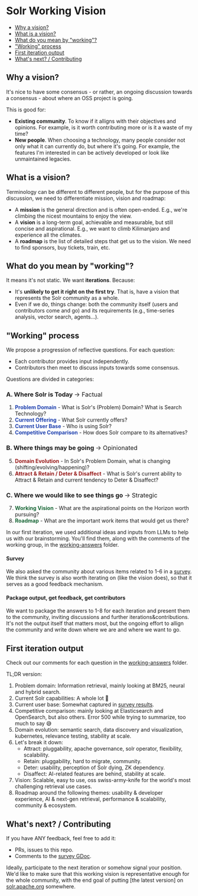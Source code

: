 # Solr Working Vision

* [Why a vision?](#why-a-vision)
* [What is a vision?](#what-is-a-vision)
* [What do you mean by "working"?](#what-do-you-mean-by-working)
* ["Working" process](#working-process)
* [First iteration output](#first-iteration-output)
* [What's next? / Contributing](#whats-next--contributing)

## Why a vision?
It's nice to have some consensus - or rather, an ongoing discussion towards a consensus - about where an OSS project is going.

This is good for:
* **Existing community**. To know if it alligns with their objectives and opinions. For example, is it worth contributing more or is it a waste of my time?
* **New people**. When choosing a technology, many people consider not only what it can currently do, but where it's going. For example, the features I'm interested in can be actively developed or look like unmaintained legacies.

## What is a vision?
Terminology can be different to different people, but for the purpose of this discussion, we need to differentiate mission, vision and roadmap:
* A **mission** is the general direction and is often open-ended. E.g., we're climbing the nicest mountains to enjoy the view.
* A **vision** is a long-term goal, achievable and measurable, but still concise and aspirational. E.g., we want to climb Kilimanjaro and experience all the climates.
* A **roadmap** is the list of detailed steps that get us to the vision. We need to find sponsors, buy tickets, train, etc.

## What do you mean by "working"?
It means it's not static. We want **iterations**. Because:
* It's **unlikely to get it right on the first try**. That is, have a vision that represents the Solr community as a whole.
* Even if we do, things change: both the community itself (users and contributors come and go) and its requirements (e.g., time-series analysis, vector search, agents...).

## "Working" process
We propose a progression of reflective questions. For each question:
* Each contributor provides input independently.
* Contributors then meet to discuss inputs towards some consensus.

Questions are divided in categories:

### A. Where Solr is Today <span style="font-weight: normal;">→ Factual</span>
1. <span style="color: #1e40af;">**Problem Domain**</span> - What is Solr's (Problem) Domain? What is Search Technology?
2. <span style="color: #1e40af;">**Current Offering**</span> - What Solr currently offers?
3. <span style="color: #1e40af;">**Current User Base**</span> - Who is using Solr?
4. <span style="color: #1e40af;">**Competitive Comparison**</span> - How does Solr compare to its alternatives?
### B. Where things may be going <span style="font-weight: normal;">→ Opinionated</span>
5. <span style="color: #991b1b;">**Domain Evolution**</span> - In Solr's Problem Domain, what is changing (shifting/evolving/happening)?
6. <span style="color: #991b1b;">**Attract & Retain / Deter & Disaffect**</span> - What is Solr's current ability to Attract & Retain and current tendency to Deter & Disaffect?
### C. Where we would like to see things go <span style="font-weight: normal;">→ Strategic</span>
7. <span style="color: #166534;">**Working Vision**</span> - What are the aspirational points on the Horizon worth pursuing?
8. <span style="color: #166534;">**Roadmap**</span> - What are the important work items that would get us there?

In our first iteration, we used additional ideas and inputs from LLMs to help us with our brainstorming. You'll find them, along with the comments of the working group, in the [working-answers](working-answers) folder.

#### Survey
We also asked the community about various items related to 1-6 in a [survey](https://docs.google.com/document/d/1qK3Zkm_T1c_aewrjL3N1k0EqmvA-gl3CdFcpuB0XT0I/edit). We think the survey is also worth iterating on (like the vision does), so that it serves as a good feedback mechanism.

#### Package output, get feedback, get contributors
We want to package the answers to 1-8 for each iteration and present them to the community, inviting discussions and further iterations&contributions. It's not the output itself that matters most, but the ongoing effort to allign the community and write down where we are and where we want to go.

## First iteration output
Check out our comments for each question in the [working-answers](working-answers) folder.

TL;DR version:
1. Problem domain: Information retrieval, mainly looking at BM25, neural and hybrid search.
2. Current Solr capabilities: A whole lot 🙂
3. Current user base: Somewhat captured in [survey results](https://docs.google.com/document/d/1qK3Zkm_T1c_aewrjL3N1k0EqmvA-gl3CdFcpuB0XT0I/edit?usp=sharing).
4. Competitive comparison: mainly looking at Elasticsearch and OpenSearch, but also others. Error 500 while trying to summarize, too much to say 😅
5. Domain evolution: semantic search, data discovery and visualization, kubernetes, relevance testing, stability at scale.
6. Let's break it down:
    * Attract: pluggability, apache governance, solr operator, flexibility, scalability.
    * Retain: pluggability, hard to migrate, community.
    * Deter: usability, perception of Solr dying, ZK dependency.
    * Disaffect: AI-related features are behind, stability at scale.
7. Vision: Scalable, easy to use, oss swiss-army-knife for the world's most challenging retrieval use cases.
8. Roadmap around the following themes: usability & developer experience, AI & next-gen retrieval, performance & scalability, community & ecosystem.

## What's next? / Contributing
If you have ANY feedback, feel free to add it:
* PRs, issues to this repo.
* Comments to the [survey GDoc](https://docs.google.com/document/d/1qK3Zkm_T1c_aewrjL3N1k0EqmvA-gl3CdFcpuB0XT0I/edit?usp=sharing).

Ideally, participate to the next iteration or somehow signal your position. We'd like to make sure that this working vision is representative enough for the whole community, with the end goal of putting [the latest version] on [solr.apache.org](https://solr.apache.org/) somewhere.
